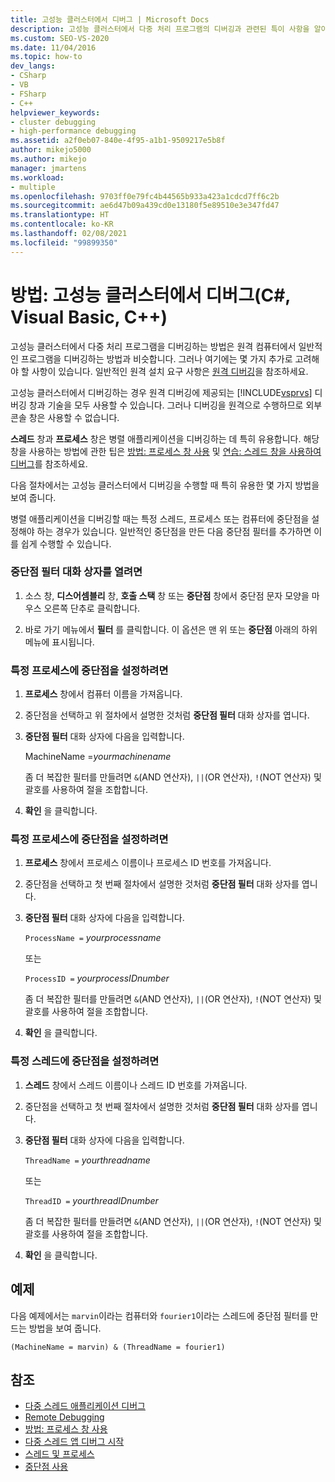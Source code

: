 ```yaml
---
title: 고성능 클러스터에서 디버그 | Microsoft Docs
description: 고성능 클러스터에서 다중 처리 프로그램의 디버깅과 관련된 특이 사항을 알아봅니다. 두 개의 창이 특히 유용하며 특별한 기술이 있습니다.
ms.custom: SEO-VS-2020
ms.date: 11/04/2016
ms.topic: how-to
dev_langs:
- CSharp
- VB
- FSharp
- C++
helpviewer_keywords:
- cluster debugging
- high-performance debugging
ms.assetid: a2f0eb07-840e-4f95-a1b1-9509217e5b8f
author: mikejo5000
ms.author: mikejo
manager: jmartens
ms.workload:
- multiple
ms.openlocfilehash: 9703ff0e79fc4b44565b933a423a1cdcd7ff6c2b
ms.sourcegitcommit: ae6d47b09a439cd0e13180f5e89510e3e347fd47
ms.translationtype: HT
ms.contentlocale: ko-KR
ms.lasthandoff: 02/08/2021
ms.locfileid: "99899350"
---
```

# <a name="how-to-debug-on-a-high-performance-cluster-c-visual-basic-c"></a>방법: 고성능 클러스터에서 디버그(C#, Visual Basic, C++)

고성능 클러스터에서 다중 처리 프로그램을 디버깅하는 방법은 원격 컴퓨터에서 일반적인 프로그램을 디버깅하는 방법과 비슷합니다. 그러나 여기에는 몇 가지 추가로 고려해야 할 사항이 있습니다. 일반적인 원격 설치 요구 사항은 [원격 디버깅](../debugger/remote-debugging.md)을 참조하세요.

 고성능 클러스터에서 디버깅하는 경우 원격 디버깅에 제공되는 [!INCLUDE[vsprvs](../code-quality/includes/vsprvs_md.md)] 디버깅 창과 기술을 모두 사용할 수 있습니다. 그러나 디버깅을 원격으로 수행하므로 외부 콘솔 창은 사용할 수 없습니다.

 **스레드** 창과 **프로세스** 창은 병렬 애플리케이션을 디버깅하는 데 특히 유용합니다. 해당 창을 사용하는 방법에 관한 팁은 [방법: 프로세스 창 사용](/previous-versions/visualstudio/visual-studio-2010/7h8h5sdw(v=vs.100)) 및 [연습: 스레드 창을 사용하여 디버그](../debugger/how-to-use-the-threads-window.md)를 참조하세요.

 다음 절차에서는 고성능 클러스터에서 디버깅을 수행할 때 특히 유용한 몇 가지 방법을 보여 줍니다.

 병렬 애플리케이션을 디버깅할 때는 특정 스레드, 프로세스 또는 컴퓨터에 중단점을 설정해야 하는 경우가 있습니다. 일반적인 중단점을 만든 다음 중단점 필터를 추가하면 이를 쉽게 수행할 수 있습니다.

### <a name="to-open-the-breakpoint-filter-dialog-box"></a>중단점 필터 대화 상자를 열려면

1. 소스 창, **디스어셈블리** 창, **호출 스택** 창 또는 **중단점** 창에서 중단점 문자 모양을 마우스 오른쪽 단추로 클릭합니다.

2. 바로 가기 메뉴에서 **필터** 를 클릭합니다. 이 옵션은 맨 위 또는 **중단점** 아래의 하위 메뉴에 표시됩니다.

### <a name="to-set-a-breakpoint-on-a-specific-computer"></a>특정 프로세스에 중단점을 설정하려면

1. **프로세스** 창에서 컴퓨터 이름을 가져옵니다.

2. 중단점을 선택하고 위 절차에서 설명한 것처럼 **중단점 필터** 대화 상자를 엽니다.

3. **중단점 필터** 대화 상자에 다음을 입력합니다.

     MachineName =*yourmachinename*

     좀 더 복잡한 필터를 만들려면 `&`(AND 연산자), `||`(OR 연산자), `!`(NOT 연산자) 및 괄호를 사용하여 절을 조합합니다.

4. **확인** 을 클릭합니다.

### <a name="to-set-a-breakpoint-on-a-specific-process"></a>특정 프로세스에 중단점을 설정하려면

1. **프로세스** 창에서 프로세스 이름이나 프로세스 ID 번호를 가져옵니다.

2. 중단점을 선택하고 첫 번째 절차에서 설명한 것처럼 **중단점 필터** 대화 상자를 엽니다.

3. **중단점 필터** 대화 상자에 다음을 입력합니다.

     `ProcessName =`  *yourprocessname*

     또는

     `ProcessID =` *yourprocessIDnumber*

     좀 더 복잡한 필터를 만들려면 `&`(AND 연산자), `||`(OR 연산자), `!`(NOT 연산자) 및 괄호를 사용하여 절을 조합합니다.

4. **확인** 을 클릭합니다.

### <a name="to-set-a-breakpoint-on-a-specific-thread"></a>특정 스레드에 중단점을 설정하려면

1. **스레드** 창에서 스레드 이름이나 스레드 ID 번호를 가져옵니다.

2. 중단점을 선택하고 첫 번째 절차에서 설명한 것처럼 **중단점 필터** 대화 상자를 엽니다.

3. **중단점 필터** 대화 상자에 다음을 입력합니다.

     `ThreadName =` *yourthreadname*

     또는

     `ThreadID =` *yourthreadIDnumber*

     좀 더 복잡한 필터를 만들려면 `&`(AND 연산자), `||`(OR 연산자), `!`(NOT 연산자) 및 괄호를 사용하여 절을 조합합니다.

4. **확인** 을 클릭합니다.

## <a name="example"></a>예제
 다음 예제에서는 `marvin`이라는 컴퓨터와 `fourier1`이라는 스레드에 중단점 필터를 만드는 방법을 보여 줍니다.

`(MachineName = marvin) & (ThreadName = fourier1)`

## <a name="see-also"></a>참조
- [다중 스레드 애플리케이션 디버그](../debugger/debug-multithreaded-applications-in-visual-studio.md)
- [Remote Debugging](../debugger/remote-debugging.md)
- [방법: 프로세스 창 사용](/previous-versions/visualstudio/visual-studio-2010/7h8h5sdw(v=vs.100))
- [다중 스레드 앱 디버그 시작](../debugger/get-started-debugging-multithreaded-apps.md)
- [스레드 및 프로세스](/previous-versions/visualstudio/visual-studio-2010/ms164740(v=vs.100))
- [중단점 사용](../debugger/using-breakpoints.md)